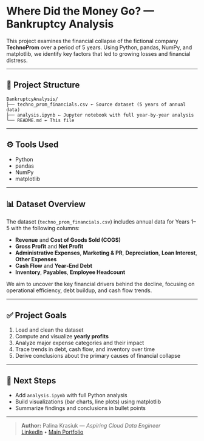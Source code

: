 # Where Did the Money Go? — Bankruptcy Analysis

This project examines the financial collapse of the fictional company **TechnoProm** over a period of 5 years. Using Python, pandas, NumPy, and matplotlib, we identify key factors that led to growing losses and financial distress.

---


## 📁 Project Structure

```
BankruptcyAnalysis/
├── techno_prom_financials.csv ← Source dataset (5 years of annual data)
├── analysis.ipynb ← Jupyter notebook with full year-by-year analysis
└── README.md ← This file
```



---

## ⚙️ Tools Used
- Python  
- pandas  
- NumPy  
- matplotlib  

---

## 📊 Dataset Overview

The dataset (`techno_prom_financials.csv`) includes annual data for Years 1–5 with the following columns:
- **Revenue** and **Cost of Goods Sold (COGS)**
- **Gross Profit** and **Net Profit**
- **Administrative Expenses**, **Marketing & PR**, **Depreciation**, **Loan Interest**, **Other Expenses**
- **Cash Flow** and **Year‑End Debt**
- **Inventory**, **Payables**, **Employee Headcount**

We aim to uncover the key financial drivers behind the decline, focusing on operational efficiency, debt buildup, and cash flow trends.

---

## ✅ Project Goals

1. Load and clean the dataset  
2. Compute and visualize **yearly profits**  
3. Analyze major expense categories and their impact  
4. Trace trends in debt, cash flow, and inventory over time  
5. Derive conclusions about the primary causes of financial collapse  

---

## 🚀 Next Steps

- Add `analysis.ipynb` with full Python analysis  
- Build visualizations (bar charts, line plots) using matplotlib  
- Summarize findings and conclusions in bullet points  

---

> **Author:** Palina Krasiuk — *Aspiring Cloud Data Engineer*  
> [LinkedIn](https://www.linkedin.com/in/palina-krasiuk-954404372/) • [Main Portfolio](../README.md)
